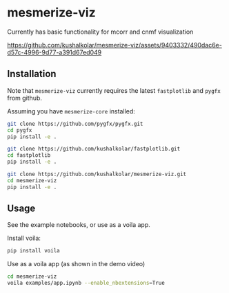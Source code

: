 # mesmerize-viz

Currently has basic functionality for mcorr and cnmf visualization

https://github.com/kushalkolar/mesmerize-viz/assets/9403332/490dac6e-d57c-4996-9d77-a391d67ed049

## Installation

Note that `mesmerize-viz` currently requires the latest `fastplotlib` and `pygfx` from github.

Assuming you have `mesmerize-core` installed:

```bash
git clone https://github.com/pygfx/pygfx.git
cd pygfx
pip install -e .

git clone https://github.com/kushalkolar/fastplotlib.git
cd fastplotlib
pip install -e .

git clone https://github.com/kushalkolar/mesmerize-viz.git
cd mesmerize-viz
pip install -e .
```

## Usage

See the example notebooks, or use as a voila app.

Install voila:

```bash
pip install voila
```

Use as a voila app (as shown in the demo video)

```bash
cd mesmerize-viz
voila examples/app.ipynb --enable_nbextensions=True
```
